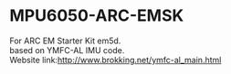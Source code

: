 # MPU6050-ARC-EMSK
  
For ARC EM Starter Kit em5d.  
based on YMFC-AL IMU code.  
Website link:http://www.brokking.net/ymfc-al_main.html  
